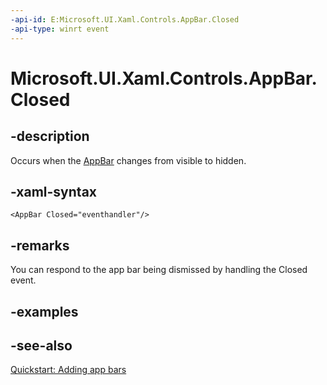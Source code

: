 ```yaml
---
-api-id: E:Microsoft.UI.Xaml.Controls.AppBar.Closed
-api-type: winrt event
---
```


<!-- Event syntax
public event Windows.Foundation.EventHandler Closed<object>
-->

# Microsoft.UI.Xaml.Controls.AppBar.Closed

## -description
Occurs when the [AppBar](appbar.md) changes from visible to hidden.

## -xaml-syntax
```xaml
<AppBar Closed="eventhandler"/>
```


## -remarks
You can respond to the app bar being dismissed by handling the Closed event.

## -examples

## -see-also
[Quickstart: Adding app bars](/previous-versions/windows/apps/hh781232(v=win.10))

